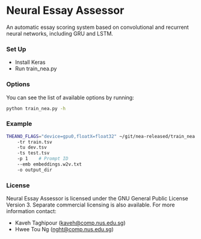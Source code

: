 # Neural Essay Assessor #

An automatic essay scoring system based on convolutional and recurrent neural networks, including GRU and LSTM.

### Set Up ###

* Install Keras
* Run train_nea.py

### Options ###

You can see the list of available options by running:
```bash
python train_nea.py -h
```
### Example ###

```bash
THEANO_FLAGS="device=gpu0,floatX=float32" ~/git/nea-released/train_nea.py
	-tr train.tsv
	-tu dev.tsv
	-ts test.tsv
	-p 1	# Prompt ID
	--emb embeddings.w2v.txt
	-o output_dir
```

### License ###

Neural Essay Assessor is licensed under the GNU General Public License Version 3. Separate commercial licensing is also available. For more information contact:

* Kaveh Taghipour (kaveh@comp.nus.edu.sg)
* Hwee Tou Ng (nght@comp.nus.edu.sg)
